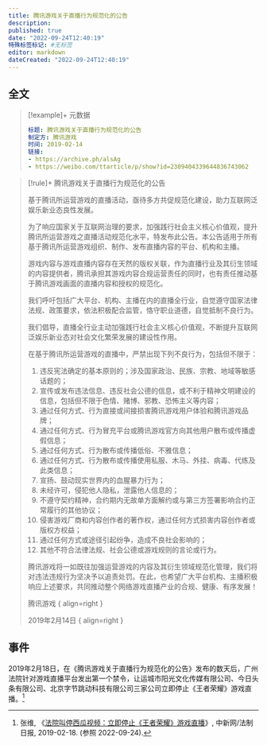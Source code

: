 ```yaml
---
title: 腾讯游戏关于直播行为规范化的公告
description:
published: true
date: "2022-09-24T12:40:19"
特殊标签标记: #无标签
editor: markdown
dateCreated: "2022-09-24T12:40:19"
---
```


## 全文

> [!example]+ 元数据
>
> ```yaml
> 标题: 腾讯游戏关于直播行为规范化的公告
> 制定方: 腾讯游戏
> 时间: 2019-02-14
> 链接:
> - https://archive.ph/alsAg
> - https://weibo.com/ttarticle/p/show?id=2309404339644836743062
> ```

> [!rule]+ 腾讯游戏关于直播行为规范化的公告
>
> 基于腾讯所运营游戏的直播活动，亟待多方共促规范化建设，助力互联网泛娱乐新业态良性发展。
>
> 为了响应国家关于互联网治理的要求，加强践行社会主义核心价值观，提升腾讯所运营游戏之直播活动规范化水平，特发布此公告。本公告适用于所有基于腾讯所运营游戏组织、制作、发布直播内容的平台、机构和主播。
>
> 游戏内容与游戏直播内容存在天然的版权关联，作为直播行业及其衍生领域的内容提供者，腾讯承担其游戏内容合规运营责任的同时，也有责任推动基于腾讯游戏画面的直播内容和授权的规范化。
> 
> 我们呼吁包括广大平台、机构、主播在内的直播全行业，自觉遵守国家法律法规、政策要求，依法积极配合监管，恪守职业道德，自觉抵制不良行为。
>
> 我们倡导，直播全行业主动加强践行社会主义核心价值观，不断提升互联网泛娱乐新业态对社会文化繁荣发展的建设性作用。
>
> 在基于腾讯所运营游戏的直播中，严禁出现下列不良行为，包括但不限于：
>
> 1.  违反宪法确定的基本原则的；涉及国家政治、民族、宗教、地域等敏感话题的；
> 2.  宣传或发布违法信息、违反社会公德的信息，或不利于精神文明建设的信息，包括但不限于色情、赌博、邪教、恐怖主义等内容；
> 3.  通过任何方式、行为直接或间接损害腾讯游戏用户体验和腾讯游戏品牌；
> 4.  通过任何方式、行为冒充平台或腾讯游戏官方向其他用户散布或传播虚假信息；
> 5.  通过任何方式、行为散布或传播低俗、不雅信息；
> 6.  通过任何方式、行为散布或传播使用私服、木马、外挂、病毒、代练及此类信息；
> 7.  宣扬、鼓动现实世界内的血腥暴力行为；
> 8.  未经许可，侵犯他人隐私，泄露他人信息的；
> 9.  不遵守契约精神，合约期内无故单方面解约或与第三方签署影响合约正常履行的其他协议；
> 10. 侵害游戏厂商和内容创作者的著作权，通过任何方式损害内容创作者或版权方权益；
> 11. 通过任何方式或途径引起纷争，造成不良社会影响的；
> 12. 其他不符合法律法规、社会公德或游戏规则的言论或行为。
>
> 腾讯游戏将一如既往加强运营游戏的内容及其衍生领域规范化管理，我们将对违法违规行为坚决予以追责处罚。在此，也希望广大平台机构、主播积极响应上述要求，共同推动整个网络游戏直播产业的合规、健康、有序发展！
>
> 腾讯游戏
> { align=right }
> 
> 2019年2月14日
> { align=right }

## 事件

2019年2月18日，在《腾讯游戏关于直播行为规范化的公告》发布的数天后，广州法院针对游戏直播平台发出第一个禁令，让运城市阳光文化传媒有限公司、今日头条有限公司、北京字节跳动科技有限公司三家公司立即停止《王者荣耀》游戏直播。[^8757178]

[^8757178]: 张维, 《[法院叫停西瓜视频：立即停止《王者荣耀》游戏直播](https://web.archive.org/web/20220924045026/https://www.chinanews.com.cn/sh/2019/02-18/8757178.shtml)》, 中新网/法制日报, 2019-02-18. (参照 2022-09-24).

